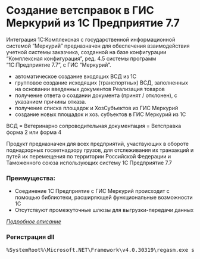 # Создание ветсправок в ГИС Меркурий из 1С Предприятие 7.7

Интеграция 1С:Комплексная с государственной информационной системой “Меркурий” предназначен для обеспечения взаимодействия учетной системы заказчика, созданной на базе конфигурации “Комплексная конфигурация”, ред. 4.5 системы программ “1С:Предприятие 7.7”, с ГИС “Меркурий”.

* автоматическое создание входящих ВСД из 1С
* групповое создание исходящих (транспортных) ВСД, заполненных на основании введенных документов Реализация товаров
* получение ответа о создании документа (принят / отклонен), с указанием причины отказа.
* получение списка площадок и ХозСубъектов из ГИС Меркурий
* создание новых площадок и хоз. субъектов в ГИС Меркурий из 1С

ВСД = Ветеринарно сопроводительная документация = Ветсправка форма 2 или форма 4

Продукт предназначен для всех предприятий, участвующих в обороте поднадзорных госветнадзору грузов, для отслеживания их транзакций и путей их перемещения по территории Российской Федерации и Таможенного союза использующих систему 1С Предприятие 7.7 

### Преимущества:
 
* Соединение 1С Предприятие с ГИС Меркурий происходит с помощью библиотеки, расширяющей функциональные возможности 1С
* Отсутствуют промежуточные шлюзы для выгрузки-передачи данных

[*Подробное описание*](http://www.kb99.pro/%D0%BE%D0%B1%D0%BC%D0%B5%D0%BD-%D0%B2%D1%81%D0%B4-%D0%B3%D0%B8%D1%81-%D0%BC%D0%B5%D1%80%D0%BA%D1%83%D1%80%D0%B8%D0%B9-1%D1%81-%D0%BF%D1%80%D0%B5%D0%B4%D0%BF%D1%80%D0%B8%D1%8F%D1%82%D0%B8%D0%B5/)

### Регистрация dll
<pre>
%SystemRoot%\Microsoft.NET\Framework\v4.0.30319\regasm.exe soapdll_test.dll /codebase
</pre>
